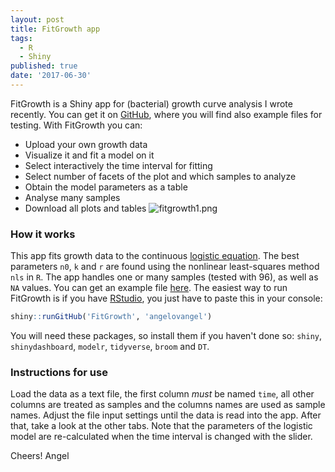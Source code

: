 ```yaml
---
layout: post
title: FitGrowth app
tags:
  - R
  - Shiny
published: true
date: '2017-06-30'
---
```


FitGrowth is a Shiny app for (bacterial) growth curve analysis I wrote recently.
You can get it on [GitHub](https://github.com/angelovangel/FitGrowth), where you will find also example files for testing.
With FitGrowth you can:
  - Upload your own growth data
  - Visualize it and fit a model on it
  - Select interactively the time interval for fitting
  - Select number of facets of the plot and which samples to analyze 
  - Obtain the model parameters as a table
  - Analyse many samples
  - Download all plots and tables
![fitgrowth1.png]({{site.baseurl}}/img/fitgrowth1.png)
### How it works
This app fits growth data to the continuous [logistic equation](https://en.wikipedia.org/wiki/Generalised_logistic_function). The best parameters `n0`, `k` and `r` are found using the nonlinear least-squares method `nls` in `R`. The app handles one or many samples (tested with 96), as well as `NA` values. You can get an example file [here](https://www.dropbox.com/sh/zzf7y3ijwkat55e/AABUvp7BAARIdYBqZWgk1E37a?dl=0). The easiest way to run FitGrowth is if you have [RStudio](http://rstudio.org), you just have to paste this in your console:
```r
shiny::runGitHub('FitGrowth', 'angelovangel')
```
You will need these packages, so install them if you haven't done so: `shiny`, `shinydashboard`, `modelr`, `tidyverse`, `broom` and `DT`.
### Instructions for use
Load the data as a text file, the first column *must* be named `time`, all other columns are treated as samples and the columns names are used as sample names. Adjust the file input settings until the data is read into the app. After that, take a look at the other tabs. 
Note that the parameters of the logistic model are re-calculated when the time interval is changed with the slider.

Cheers!
Angel
